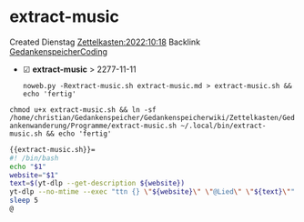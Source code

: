 # extract-music
Created Dienstag [Zettelkasten:2022:10:18]()
Backlink [GedankenspeicherCoding](../GedankenspeicherCoding.md)

* ☑ **extract-music**  >  2277-11-11


  ``noweb.py -Rextract-music.sh extract-music.md > extract-music.sh && echo 'fertig'``

``chmod u+x extract-music.sh && ln -sf /home/christian/Gedankenspeicher/Gedankenspeicherwiki/Zettelkasten/Gedankenwanderung/Programme/extract-music.sh ~/.local/bin/extract-music.sh && echo 'fertig'``


```bash
{{extract-music.sh}}=
#! /bin/bash
echo "$1"
website="$1"
text=$(yt-dlp --get-description ${website})
yt-dlp --no-mtime --exec "ttn {} \"${website}\" \"@Lied\" \"${text}\"" -o "~/Musik/Favorieten-open/%(title)s.%(ext)s" -f 251 -i "${website}"
sleep 5
@
```

